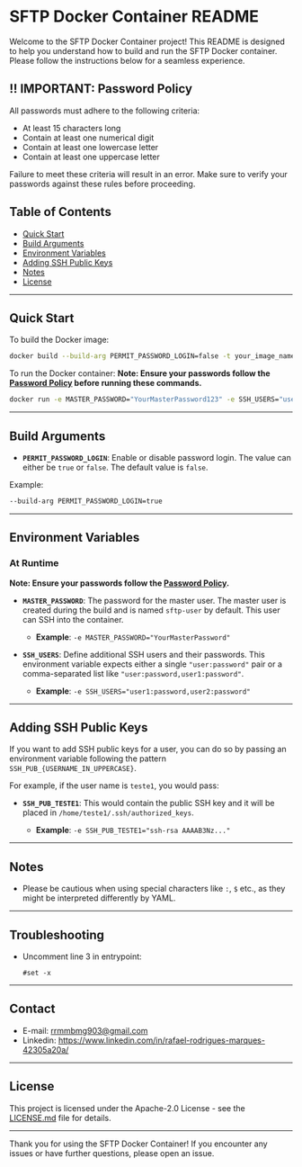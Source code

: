 # SFTP Docker Container README

Welcome to the SFTP Docker Container project! This README is designed to help you understand how to build and run the SFTP Docker container. Please follow the instructions below for a seamless experience. 

## !! IMPORTANT: Password Policy

All passwords must adhere to the following criteria:

- At least 15 characters long
- Contain at least one numerical digit
- Contain at least one lowercase letter
- Contain at least one uppercase letter

Failure to meet these criteria will result in an error. Make sure to verify your passwords against these rules before proceeding.

## Table of Contents

- [Quick Start](#quick-start)
- [Build Arguments](#build-arguments)
- [Environment Variables](#environment-variables)
- [Adding SSH Public Keys](#adding-ssh-public-keys)
- [Notes](#notes)
- [License](#license)

---

## Quick Start

To build the Docker image:

```bash
docker build --build-arg PERMIT_PASSWORD_LOGIN=false -t your_image_name .
```

To run the Docker container:
**Note: Ensure your passwords follow the [Password Policy](#important-password-policy) before running these commands.**
```bash
docker run -e MASTER_PASSWORD="YourMasterPassword123" -e SSH_USERS="user1:YourPassword123,user2:YourPassword123" your_image_name
```

---

## Build Arguments

- **`PERMIT_PASSWORD_LOGIN`**: Enable or disable password login. The value can either be `true` or `false`. The default value is `false`.

Example:

```bash
--build-arg PERMIT_PASSWORD_LOGIN=true
```

---

## Environment Variables

### At Runtime

**Note: Ensure your passwords follow the [Password Policy](#important-password-policy).**

- **`MASTER_PASSWORD`**: The password for the master user. The master user is created during the build and is named `sftp-user` by default. This user can SSH into the container.
  
  - **Example**: `-e MASTER_PASSWORD="YourMasterPassword"`

- **`SSH_USERS`**: Define additional SSH users and their passwords. This environment variable expects either a single `"user:password"` pair or a comma-separated list like `"user:password,user1:password"`.

  - **Example**: `-e SSH_USERS="user1:password,user2:password"`

---

## Adding SSH Public Keys

If you want to add SSH public keys for a user, you can do so by passing an environment variable following the pattern `SSH_PUB_{USERNAME_IN_UPPERCASE}`.

For example, if the user name is `teste1`, you would pass:

- **`SSH_PUB_TESTE1`**: This would contain the public SSH key and it will be placed in `/home/teste1/.ssh/authorized_keys`.

  - **Example**: `-e SSH_PUB_TESTE1="ssh-rsa AAAAB3Nz..."`

---

## Notes

- Please be cautious when using special characters like `:`, `$` etc., as they might be interpreted differently by YAML.

---

## Troubleshooting

- Uncomment line 3 in entrypoint:

    ```
    #set -x
    ```

---

## Contact

- E-mail: rrmmbmg903@gmail.com
- Linkedin: https://www.linkedin.com/in/rafael-rodrigues-marques-42305a20a/

---

## License

This project is licensed under the Apache-2.0 License - see the [LICENSE.md](LICENSE.md) file for details.

---

Thank you for using the SFTP Docker Container! If you encounter any issues or have further questions, please open an issue.
